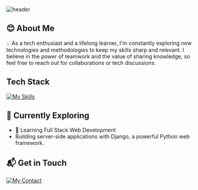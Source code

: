 <!--### Hi, I'm Hung-Cheng Chen 👋-->

![header](https://capsule-render.vercel.app/api?type=transparent&text=Hi,%20I'm%20Hung-Cheng%20Chen&animation=scaleIn&fontColor=FFFFFF&fontSize=30&height=30)

## 😊 About Me

💡 As a tech enthusiast and a lifelong learner, I'm constantly exploring new technologies and methodologies to keep my skills sharp and relevant. I believe in the power of teamwork and the value of sharing knowledge, so feel free to reach out for collaborations or tech discussions.

## Tech Stack

[![My Skills](https://skillicons.dev/icons?i=py,linux,docker,mysql,mongodb,pytorch,tensorflow,sklearn,opencv,git,arduino,raspberrypi)](https://skillicons.dev)

## 🌱 Currently Exploring

- 🚀 Learning Full Stack Web Development
- Building server-side applications with Django, a powerful Python web framework.

## 📬 Get in Touch

[![My Contact](https://skillicons.dev/icons?i=gmail)](mailto:hcchen.nick@gmail.com)
<!--
**hungcheng-chen/hungcheng-chen** is a ✨ _special_ ✨ repository because its `README.md` (this file) appears on your GitHub profile.

Here are some ideas to get you started:

- 🔭 I’m currently working on ...
- 🌱 I’m currently learning ...
- 👯 I’m looking to collaborate on ...
- 🤔 I’m looking for help with ...
- 💬 Ask me about ...
- 📫 How to reach me: ...
- 😄 Pronouns: ...
- ⚡ Fun fact: ...
-->
